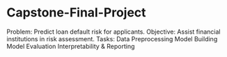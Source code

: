 # Capstone-Final-Project
Problem: Predict loan default risk for applicants.
Objective: Assist financial institutions in risk assessment.
Tasks:
Data Preprocessing
Model Building
Model Evaluation
Interpretability & Reporting
